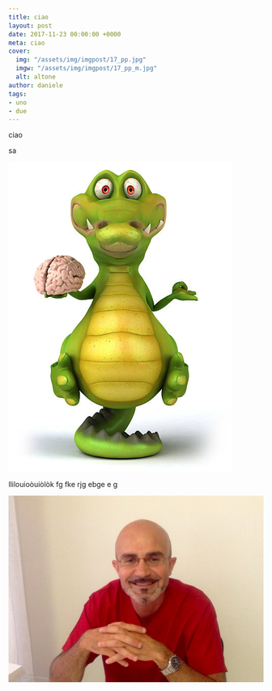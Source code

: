 ```yaml
---
title: ciao
layout: post
date: 2017-11-23 00:00:00 +0000
meta: ciao
cover:
  img: "/assets/img/imgpost/17_pp.jpg"
  imgw: "/assets/img/imgpost/17_pp_m.jpg"
  alt: altone
author: daniele
tags:
- uno
- due
---
```

ciao

sa

![](/uploads/2017/11/23/181644994.jpg)

llilouioòuiòlòk   fg fke rjg ebge  e g

![](/assets/img/profile.png)